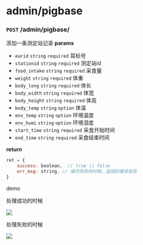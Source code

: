 # admin/pigbase

### `POST` /admin/pigbase/
添加一条测定站记录
__params__
- `earid` `string` `required` 耳标号
- `stationid` `string` `required` 测定站id
- `food_intake` `string` `required` 采食量
- `weight` `string` `required` 体重
- `body_long` `string` `required` 体长
- `body_width` `string` `required` 体宽
- `body_height` `string` `required` 体高
- `body_temp` `string` `option` 体温
- `env_temp` `string` `option` 环境温度
- `env_humi` `string` `option` 环境湿度
- `start_time` `string` `required` 采食开始时间
- `end_time` `string` `required` 采食结束时间

__return__
```js
ret = {
    success: boolean,  // true || false
    err_msg: string, // 操作失败的时候，返回的错误信息
}
```

demo
<p>处理成功的时候<p>
<img src=http://qiniu1.lxfriday.xyz/WaterM/bfb1d2ff-c6d1-42d9-9205-e591220057f4_QQ20190319-093732.png>
<p>处理失败的时候</p>
<img src=http://qiniu1.lxfriday.xyz/WaterM/f7511041-4364-4f3e-8d97-c5908f7b7aaf_QQ20190319-093756.png>
